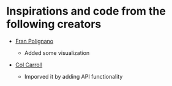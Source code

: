 #  Inspirations and code from the following creators
- [Fran Polignano](https://github.com/fpolig01/Code_From_Tutorials/tree/master/Strava_Api)
	- Added some visualization

- [Col Carroll](https://github.com/ColCarroll/strava_calendar)
	- Imporved it by adding API functionality